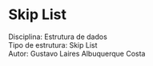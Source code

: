 # Skip List

Disciplina: Estrutura de dados <br> 
Tipo de estrutura: Skip List <br> 
Autor: Gustavo Laires Albuquerque Costa
